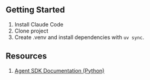 ## Getting Started

1. Install Claude Code
2. Clone project
3. Create .venv and install dependencies with `uv sync`.


## Resources
1. [Agent SDK Documentation (Python)](https://docs.claude.com/en/api/agent-sdk/python)